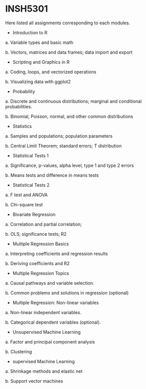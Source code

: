# INSH5301
Here listed all assignments corresponding to each modules.

-  	Introduction to R 

a.      Variable types and basic math

b.     Vectors, matrices and data frames; data import and export

- Scripting and Graphics in R
	
a.      Coding, loops, and vectorized operations

b.     Visualizing data with ggplot2

- Probability
	
a.      Discrete and continuous distributions; marginal and conditional probabilities.

b.     Binomial, Poisson, normal, and other common distributions

- Statistics
	
a.      Samples and populations; population parameters

b.     Central Limit Theorem; standard errors; T distribution

- Statistical Tests 1
	
a.      Significance, p-values, alpha level, type 1 and type 2 errors

b.     Means tests and difference in means tests

- Statistical Tests 2
	
a.      F test and ANOVA

b.     Chi-square test

- Bivariate Regression
	
a.      Correlation and partial correlation;

b.     OLS; significance tests; R2

- Multiple Regression Basics
	
a.      Interpreting coefficients and regression results

b.     Deriving coefficients and R2

- Multiple Regression Topics
	
a.     Causal pathways and variable selection.

b.     Common problems and solutions in regression (optional)

- Multiple Regression: Non-linear variables
	
a.     Non-linear independent variables.

b.     Categorical dependent variables (optional).

- Unsupervised Machine Learning
	
a.      Factor and principal component analysis

b.     Clustering

- supervised Machine Learning
	
a.      Shrinkage methods and elastic net

b.     Support vector machines

